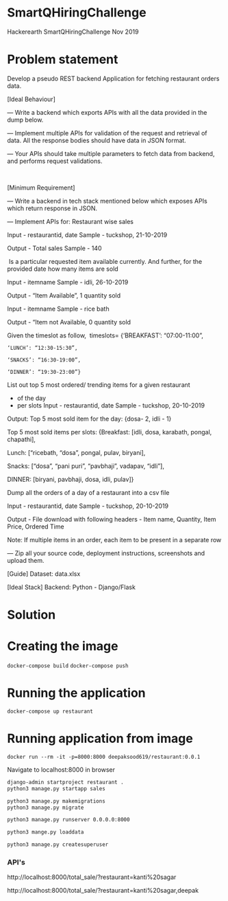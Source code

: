 # SmartQHiringChallenge
Hackerearth SmartQHiringChallenge Nov 2019

# Problem statement


Develop a pseudo REST backend Application for fetching restaurant orders data.


[Ideal Behaviour]

— Write a backend which exports APIs with all the data provided in the dump below.

— Implement multiple APIs for validation of the request and retrieval of data. All the response bodies should have data in JSON format.

— Your APIs should take multiple parameters to fetch data from backend, and performs request validations.

 

[Minimum Requirement]

— Write a backend in tech stack mentioned below which exposes APIs which return response in JSON.

— Implement APIs for:
Restaurant wise sales
	
Input - restaurantid, date Sample - tuckshop, 21-10-2019

Output - Total sales Sample - 140

 Is a particular requested item available currently. And further, for the provided date how many items are sold
 

Input - itemname Sample - idli, 26-10-2019

Output - “Item Available”, 1 quantity sold

Input - itemname Sample - rice bath

Output - “Item not Available, 0 quantity sold
	
Given the timeslot as follow, 
    timeslots= {‘BREAKFAST’: “07:00-11:00”,
    
    ‘LUNCH’: “12:30-15:30”,
    
    ‘SNACKS’: “16:30-19:00”,
    
    ‘DINNER’: “19:30-23:00”}

List out top 5 most ordered/ trending items for a given restaurant
- of the day
- per slots
    Input - restaurantid, date Sample - tuckshop, 20-10-2019

Output:
    Top 5 most sold item for the day: {dosa- 2, idli - 1}


Top 5 most sold items per slots: {Breakfast: [idli, dosa, karabath, pongal, chapathi],

Lunch: [“ricebath, “dosa”, pongal, pulav, biryani],

Snacks: [“dosa”, “pani puri”, “pavbhaji”, vadapav, “idli”],

DINNER: [biryani, pavbhaji, dosa, idli, pulav]}

Dump all the orders of a day of a restaurant into a csv file

Input - restaurantid, date Sample - tuckshop, 20-10-2019

Output - File download with following headers - Item name, Quantity, Item Price, Ordered Time

Note: If multiple items in an order, each item to be present in a separate row

— Zip all your source code, deployment instructions, screenshots and upload them.

[Guide]
Dataset: data.xlsx 

[Ideal Stack]
Backend: Python - Django/Flask

# Solution

# Creating the image
`docker-compose build`
`docker-compose push`

# Running the application
`docker-compose up restaurant`

# Running application from image
`docker run --rm -it -p=8000:8000 deepaksood619/restaurant:0.0.1`

Navigate to localhost:8000 in browser

```bash
django-admin startproject restaurant .
python3 manage.py startapp sales

python3 manage.py makemigrations
python3 manage.py migrate

python3 manage.py runserver 0.0.0.0:8000

python3 mange.py loaddata

python3 manage.py createsuperuser
```

### API's
http://localhost:8000/total_sale/?restaurant=kanti%20sagar

http://localhost:8000/total_sale/?restaurant=kanti%20sagar,deepak

